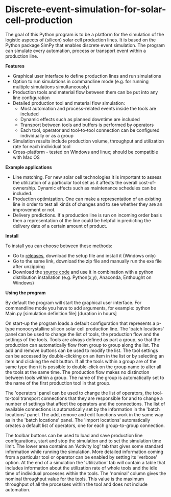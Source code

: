 Discrete-event-simulation-for-solar-cell-production
===================================================

The goal of this Python program is to be a platform for the simulation of the logistic aspects of (silicon) solar cell production lines. It is based on the Python package SimPy that enables discrete event simulation. The program can simulate every automation, process or transport event within a production line.

<b>Features</b>
- Graphical user interface to define production lines and run simulations
- Option to run simulations in commandline mode (e.g. for running multiple simulations simultaneously)
- Production tools and material flow between them can be put into any line configuration
- Detailed production tool and material flow simulation:
  - Most automation and process-related events inside the tools are included
  - Dynamic effects such as planned downtime are included
  - Transport between tools and buffers is performed by operators
  - Each tool, operator and tool-to-tool connection can be configured individually or as a group
- Simulation results include production volume, throughput and utilization rate for each individual tool
- Cross-platform - tested on Windows and linux; should be compatible with Mac OS

<b>Example applications</b>
- Line matching. For new solar cell technologies it is important to assess the utilization of a particular tool set as it affects the overall cost-of-ownership. Dynamic effects such as maintenance schedules can be included.
- Production optimization. One can make a representation of an existing line in order to test all kinds of changes and to see whether they are an improvement or not.
- Delivery predictions. If a production line is run on incoming order basis then a representation of the line could be helpful in predicting the delivery date of a certain amount of product.

<b>Install</b>

To install you can choose between these methods:
- Go to <a href="https://github.com/slierp/Discrete-event-simulation-for-solar-cell-production/releases">releases</a>, download the setup file and install it (Windows only)
- Go to the same link, download the zip file and manually run the exe file after unzipping
- Download the <a href="https://github.com/slierp/Discrete-event-simulation-for-solar-cell-production/archive/master.zip">source code</a> and use it in combination with a python distribution installation (e.g. Python(x,y), Anaconda, Enthought on Windows)

<b>Using the program</b>

By default the program will start the graphical user interface. For commandline mode you have to add arguments, for example: python Main.py [simulation definition file] [duration in hours]

On start-up the program loads a default configuration that represents a p-type monocrystalline silicon solar cell production line. The 'batch locations' panel can be used to change the list of tools, the production flow and the settings of the tools. Tools are always defined as part a group, so that the production can automatically flow from group to group along the list. The add and remove buttons can be used to modify the list. The tool settings can be accessed by double-clicking on an item in the list or by selecting an item and clicking the edit button. If all the tools within a group are of the same type then it is possible to double-click on the group name to alter all the tools at the same time. The production flow makes no distinction between tools within a group. The name of the group is automatically set to the name of the first production tool in that group.

The 'operators' panel can be used to change the list of operators, the tool-to-tool transport connections that they are responsible for and to change a number of settings that affect the operators and the connections. The list of available connections is automatically set by the information in the 'batch locations' panel. The add, remove and edit functions work in the same way as in the 'batch locations' panel. The 'import locations' automatically creates a default list of operators, one for each group-to-group connection.

The toolbar buttons can be used to load and save production line configurations, start and stop the simulation and to set the simulation time limit. The lower area contains an 'Activity log' tab that gives some standard information while running the simulation. More detailed information coming from a particular tool or operator can be enabled by setting its 'verbose' option. At the end of a simulation the 'Utilization' tab will contain a table that includes information about the utilization rate of whole tools and the idle time of individual processes within the tools. The 'nominal' column gives the nominal throughput value for the tools. This value is the maximum throughput of all the processes within the tool and does not include automation.
